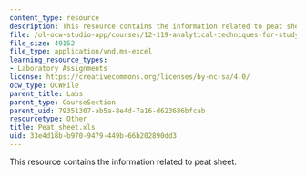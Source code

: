 ```yaml
---
content_type: resource
description: This resource contains the information related to peat sheet.
file: /ol-ocw-studio-app/courses/12-119-analytical-techniques-for-studying-environmental-and-geologic-samples-spring-2011/33e4d18bb9709479449b66b202890dd3_Peat_sheet.xls
file_size: 49152
file_type: application/vnd.ms-excel
learning_resource_types:
- Laboratory Assignments
license: https://creativecommons.org/licenses/by-nc-sa/4.0/
ocw_type: OCWFile
parent_title: Labs
parent_type: CourseSection
parent_uid: 79351307-ab5a-8e4d-7a16-d623686bfcab
resourcetype: Other
title: Peat_sheet.xls
uid: 33e4d18b-b970-9479-449b-66b202890dd3
---
```

This resource contains the information related to peat sheet.